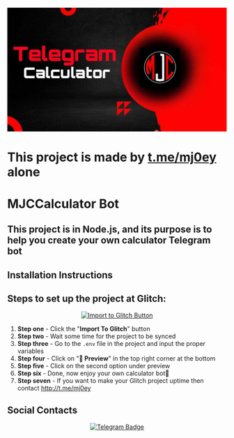 ![MJCCalculator Bot Logo](https://github.com/mjoeyx/CALCULATOR-BOT/blob/main/logo.png)

# **This project is made by [t.me/mj0ey](https://t.me/mjcx0) alone**

# **MJCCalculator Bot**

## **This project is in Node.js, and its purpose is to help you create your own calculator Telegram bot**

## **Installation Instructions**

## **Steps to set up the project at Glitch:**

<p align="center">
  <a href="https://glitch.com/edit/#!/import/git?url=https://github.com/mjoeyx/CALCULATOR-BOT.git">
    <img src="https://img.shields.io/badge/Import%20To%20Glitch-Click%20to%20Import-brightgreen?style=for-the-badge" alt="Import to Glitch Button" width="820" />
  </a>
</p>

1. **Step one** - Click the "**Import To Glitch**" button
2. **Step two** - Wait some time for the project to be synced
3. **Step three** - Go to the `.env` file in the project and input the proper variables
4. **Step four** - Click on "**🔎 Preview**" in the top right corner at the bottom
5. **Step five** - Click on the second option under preview 
6. **Step six** - Done, now enjoy your own calculator bot🤩
7. **Step seven** - If you want to make your Glitch project uptime then contact http://t.me/mj0ey

## **Social Contacts**

<p align="center">
  <a href="https://t.me/mj0ey">
    <img src="https://img.shields.io/badge/CONTACT-TELEGRAM-blue?style=for-the-badge&logo=telegram" alt="Telegram Badge"/>
  </a>
</p>
